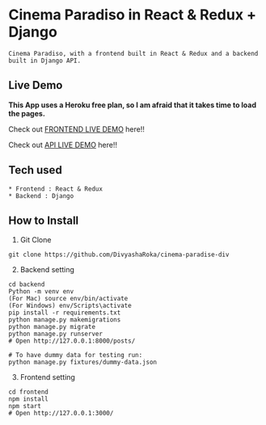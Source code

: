 # Cinema Paradiso in React & Redux + Django

```
Cinema Paradiso, with a frontend built in React & Redux and a backend built in Django API.
```

## Live Demo

**This App uses a Heroku free plan, so I am afraid that it takes time to load the pages.**

Check out [FRONTEND LIVE DEMO](https://CinemaPara-front.divyasharoka.repl.co) here!!

Check out [API LIVE DEMO](https://CinemaPara-Back.divyasharoka.repl.co) here!!

## Tech used

```
* Frontend : React & Redux
* Backend : Django
```

## How to Install

1. Git Clone

```
git clone https://github.com/DivyashaRoka/cinema-paradise-div
```

2. Backend setting

```
cd backend
Python -m venv env
(For Mac) source env/bin/activate
(For Windows) env/Scripts\activate
pip install -r requirements.txt
python manage.py makemigrations
python manage.py migrate
python manage.py runserver
# Open http://127.0.0.1:8000/posts/

# To have dummy data for testing run:
python manage.py fixtures/dummy-data.json
```

3. Frontend setting

```
cd frontend
npm install
npm start
# Open http://127.0.0.1:3000/
```
